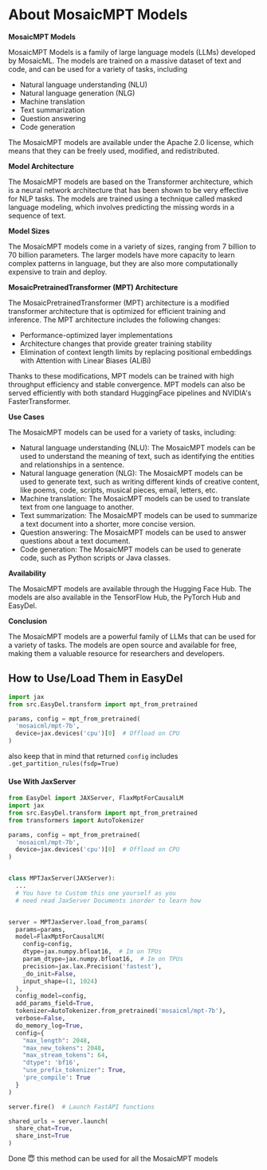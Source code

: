 # About MosaicMPT Models

**MosaicMPT Models**

MosaicMPT Models is a family of large language models (LLMs) developed by MosaicML. The models are trained on a massive
dataset of text and code, and can be used for a variety of tasks, including

* Natural language understanding (NLU)
* Natural language generation (NLG)
* Machine translation
* Text summarization
* Question answering
* Code generation

The MosaicMPT models are available under the Apache 2.0 license, which means that they can be freely used, modified, and
redistributed.

**Model Architecture**

The MosaicMPT models are based on the Transformer architecture, which is a neural network architecture that has been
shown to be very effective for NLP tasks. The models are trained using a technique called masked language modeling,
which involves predicting the missing words in a sequence of text.

**Model Sizes**

The MosaicMPT models come in a variety of sizes, ranging from 7 billion to 70 billion parameters. The larger models have
more capacity to learn complex patterns in language, but they are also more computationally expensive to train and
deploy.

**MosaicPretrainedTransformer (MPT) Architecture**

The MosaicPretrainedTransformer (MPT) architecture is a modified transformer architecture that is optimized for
efficient training and inference. The MPT architecture includes the following changes:

* Performance-optimized layer implementations
* Architecture changes that provide greater training stability
* Elimination of context length limits by replacing positional embeddings with Attention with Linear Biases (ALiBi)

Thanks to these modifications, MPT models can be trained with high throughput efficiency and stable convergence. MPT
models can also be served efficiently with both standard HuggingFace pipelines and NVIDIA's FasterTransformer.

**Use Cases**

The MosaicMPT models can be used for a variety of tasks, including:

* Natural language understanding (NLU): The MosaicMPT models can be used to understand the meaning of text, such as
  identifying the entities and relationships in a sentence.
* Natural language generation (NLG): The MosaicMPT models can be used to generate text, such as writing different kinds
  of creative content, like poems, code, scripts, musical pieces, email, letters, etc.
* Machine translation: The MosaicMPT models can be used to translate text from one language to another.
* Text summarization: The MosaicMPT models can be used to summarize a text document into a shorter, more concise
  version.
* Question answering: The MosaicMPT models can be used to answer questions about a text document.
* Code generation: The MosaicMPT models can be used to generate code, such as Python scripts or Java classes.

**Availability**

The MosaicMPT models are available through the Hugging Face Hub. The models are also available in the TensorFlow Hub,
the PyTorch Hub and EasyDel.

**Conclusion**

The MosaicMPT models are a powerful family of LLMs that can be used for a variety of tasks. The models are open source
and available for free, making them a valuable resource for researchers and developers.

## How to Use/Load Them in EasyDel

```python
import jax
from src.EasyDel.transform import mpt_from_pretrained

params, config = mpt_from_pretrained(
  'mosaicml/mpt-7b',
  device=jax.devices('cpu')[0]  # Offload on CPU
)
```

also keep that in mind that returned `config` includes `.get_partition_rules(fsdp=True)`

#### Use With JaxServer

```python
from EasyDel import JAXServer, FlaxMptForCausalLM
import jax
from src.EasyDel.transform import mpt_from_pretrained
from transformers import AutoTokenizer

params, config = mpt_from_pretrained(
  'mosaicml/mpt-7b',
  device=jax.devices('cpu')[0]  # Offload on CPU
)


class MPTJaxServer(JAXServer):
  ...
  # You have to Custom this one yourself as you 
  # need read JaxServer Documents inorder to learn how


server = MPTJaxServer.load_from_params(
  params=params,
  model=FlaxMptForCausalLM(
    config=config,
    dtype=jax.numpy.bfloat16,  # Im on TPUs
    param_dtype=jax.numpy.bfloat16,  # Im on TPUs
    precision=jax.lax.Precision('fastest'),
    _do_init=False,
    input_shape=(1, 1024)
  ),
  config_model=config,
  add_params_field=True,
  tokenizer=AutoTokenizer.from_pretrained('mosaicml/mpt-7b'),
  verbose=False,
  do_memory_log=True,
  config={
    "max_length": 2048,
    "max_new_tokens": 2048,
    "max_stream_tokens": 64,
    "dtype": 'bf16',
    "use_prefix_tokenizer": True,
    'pre_compile': True
  }
)

server.fire()  # Launch FastAPI functions

shared_urls = server.launch(
  share_chat=True,
  share_inst=True
)
```

Done 😇 this method can be used for all the MosaicMPT models